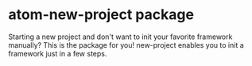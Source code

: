 # atom-new-project package

Starting a new project and don't want to init your favorite framework manually? This is the package for you! new-project enables you to init a framework just in a few steps.
